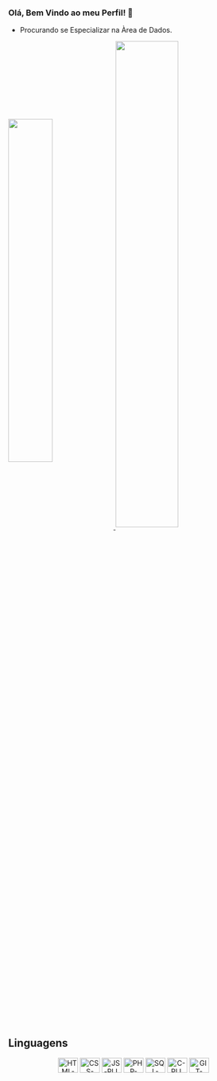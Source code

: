 ### Olá, Bem Vindo ao meu Perfil! 👋

* Procurando se Especializar na Àrea de Dados.

<a href="https://github.com/Rick-SF">
  <img width="42%" align="center" src="https://github-readme-stats.vercel.app/api?username=Rick-SF&theme=radical&hide=jupyter%20notebook"/>
</a>
<a href="https://github.com/Rick-SF">
  <img width="50%" align="center" src="https://github-readme-stats.vercel.app/api/top-langs?username=Rick-SF&layout=compact&langs_count=8&theme=radical&hide=jupyter%20notebook"/>
</a>

<div style="display: inline_block"><br>
  <h2>Linguagens</h2>
  <div align = "center">
    <img align="center" alt="HTML-PLL" title="HTML-PLL" height="30" width="40" src="https://cdn.jsdelivr.net/gh/devicons/devicon/icons/html5/html5-original.svg"/>
    <img align="center" alt="CSS-PLL" title="CSS-PLL" height="30" width="40" src="https://cdn.jsdelivr.net/gh/devicons/devicon/icons/css3/css3-original.svg" />
    <img align="center" alt="JS-PLL" title="SQL-PLL" height="30" width="40" src="https://cdn.jsdelivr.net/gh/devicons/devicon@latest/icons/azuresqldatabase/azuresqldatabase-original.svg" />
    <img align="center" alt="PHP-PLL" title="PHP-PLL" height="30" width="40" src="https://cdn.jsdelivr.net/gh/devicons/devicon/icons/php/php-original.svg" />
    <img align="center" alt="SQL-PLL" title="PYTHON-PLL" height="30" width="40" src="https://cdn.jsdelivr.net/gh/devicons/devicon/icons/python/python-original.svg" />
    <img align="center" alt="C-PLL" title="C++-PLL" height="30" width="40" src="https://cdn.jsdelivr.net/gh/devicons/devicon@latest/icons/cplusplus/cplusplus-original.svg"/>
    <img align="center" alt="GIT-PLL" title="JAVA-PLL" height="30" width="40" src="https://cdn.jsdelivr.net/gh/devicons/devicon@latest/icons/java/java-original-wordmark.svg" />  
  </div>
</div>
